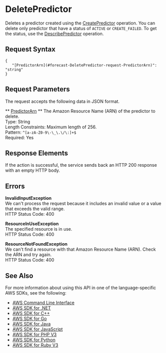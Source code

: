 # DeletePredictor<a name="API_DeletePredictor"></a>

Deletes a predictor created using the [CreatePredictor](API_CreatePredictor.md) operation\. You can delete only predictor that have a status of `ACTIVE` or `CREATE_FAILED`\. To get the status, use the [DescribePredictor](API_DescribePredictor.md) operation\.

## Request Syntax<a name="API_DeletePredictor_RequestSyntax"></a>

```
{
   "[PredictorArn](#forecast-DeletePredictor-request-PredictorArn)": "string"
}
```

## Request Parameters<a name="API_DeletePredictor_RequestParameters"></a>

The request accepts the following data in JSON format\.

 ** [PredictorArn](#API_DeletePredictor_RequestSyntax) **   <a name="forecast-DeletePredictor-request-PredictorArn"></a>
The Amazon Resource Name \(ARN\) of the predictor to delete\.  
Type: String  
Length Constraints: Maximum length of 256\.  
Pattern: `^[a-zA-Z0-9\-\_\.\/\:]+$`   
Required: Yes

## Response Elements<a name="API_DeletePredictor_ResponseElements"></a>

If the action is successful, the service sends back an HTTP 200 response with an empty HTTP body\.

## Errors<a name="API_DeletePredictor_Errors"></a>

 **InvalidInputException**   
We can't process the request because it includes an invalid value or a value that exceeds the valid range\.  
HTTP Status Code: 400

 **ResourceInUseException**   
The specified resource is in use\.  
HTTP Status Code: 400

 **ResourceNotFoundException**   
We can't find a resource with that Amazon Resource Name \(ARN\)\. Check the ARN and try again\.  
HTTP Status Code: 400

## See Also<a name="API_DeletePredictor_SeeAlso"></a>

For more information about using this API in one of the language\-specific AWS SDKs, see the following:
+  [AWS Command Line Interface](https://docs.aws.amazon.com/goto/aws-cli/forecast-2018-06-26/DeletePredictor) 
+  [AWS SDK for \.NET](https://docs.aws.amazon.com/goto/DotNetSDKV3/forecast-2018-06-26/DeletePredictor) 
+  [AWS SDK for C\+\+](https://docs.aws.amazon.com/goto/SdkForCpp/forecast-2018-06-26/DeletePredictor) 
+  [AWS SDK for Go](https://docs.aws.amazon.com/goto/SdkForGoV1/forecast-2018-06-26/DeletePredictor) 
+  [AWS SDK for Java](https://docs.aws.amazon.com/goto/SdkForJava/forecast-2018-06-26/DeletePredictor) 
+  [AWS SDK for JavaScript](https://docs.aws.amazon.com/goto/AWSJavaScriptSDK/forecast-2018-06-26/DeletePredictor) 
+  [AWS SDK for PHP V3](https://docs.aws.amazon.com/goto/SdkForPHPV3/forecast-2018-06-26/DeletePredictor) 
+  [AWS SDK for Python](https://docs.aws.amazon.com/goto/boto3/forecast-2018-06-26/DeletePredictor) 
+  [AWS SDK for Ruby V3](https://docs.aws.amazon.com/goto/SdkForRubyV3/forecast-2018-06-26/DeletePredictor) 